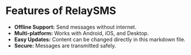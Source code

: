 # Features of RelaySMS

- **Offline Support:** Send messages without internet.
- **Multi-platform:** Works with Android, iOS, and Desktop.
- **Easy Updates:** Content can be changed directly in this markdown file.
- **Secure:** Messages are transmitted safely.
